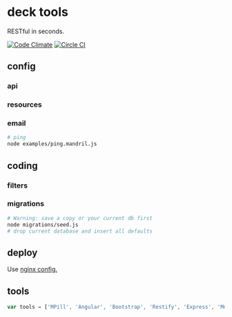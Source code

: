 # deck tools
RESTful in seconds.

[![Code Climate](https://codeclimate.com/github/MoNoApps/deck/badges/gpa.svg)](https://codeclimate.com/github/MoNoApps/deck)
[![Circle CI](https://circleci.com/gh/MoNoApps/deck.svg?style=svg&circle-token=1d5906ca60fa18a44c9a6a99750e3eaaf4242ea4)](https://circleci.com/gh/monoapps/deck)

## config
### api
### resources
### email
`````sh
# ping
node examples/ping.mandril.js
`````

## coding
### filters
### migrations
`````sh
# Warning: save a copy or your current db first
node migrations/seed.js
# drop current database and insert all defaults
`````

## deploy

Use [nginx config.](deck.conf)

## tools
`````js
var tools = ['MPill', 'Angular', 'Bootstrap', 'Restify', 'Express', 'MongoDB', 'Gulp', 'Mandril', 'Protractor', 'CircleCI']
`````
